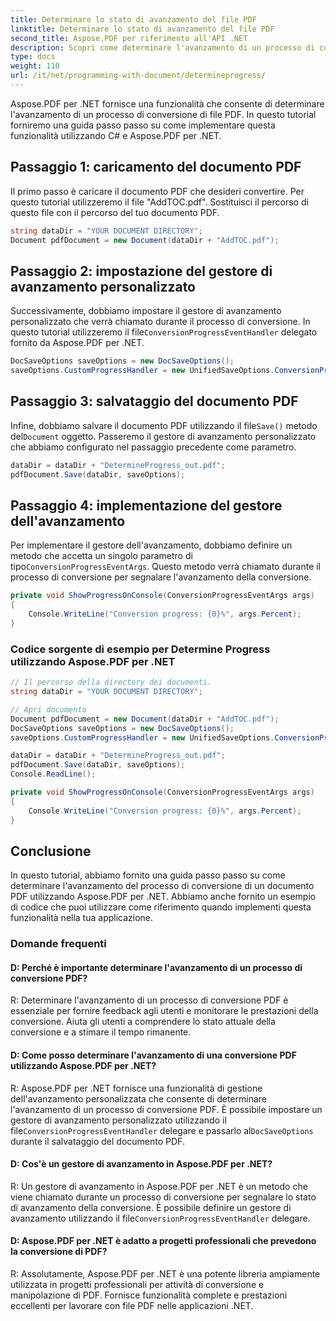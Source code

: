 ```yaml
---
title: Determinare lo stato di avanzamento del file PDF
linktitle: Determinare lo stato di avanzamento del file PDF
second_title: Aspose.PDF per riferimento all'API .NET
description: Scopri come determinare l'avanzamento di un processo di conversione di file PDF utilizzando Aspose.PDF per .NET con questa guida passo passo e un esempio di codice.
type: docs
weight: 110
url: /it/net/programming-with-document/determineprogress/
---
```

Aspose.PDF per .NET fornisce una funzionalità che consente di determinare l'avanzamento di un processo di conversione di file PDF. In questo tutorial forniremo una guida passo passo su come implementare questa funzionalità utilizzando C# e Aspose.PDF per .NET.

## Passaggio 1: caricamento del documento PDF

Il primo passo è caricare il documento PDF che desideri convertire. Per questo tutorial utilizzeremo il file "AddTOC.pdf". Sostituisci il percorso di questo file con il percorso del tuo documento PDF.

```csharp
string dataDir = "YOUR DOCUMENT DIRECTORY";
Document pdfDocument = new Document(dataDir + "AddTOC.pdf");
```

## Passaggio 2: impostazione del gestore di avanzamento personalizzato

Successivamente, dobbiamo impostare il gestore di avanzamento personalizzato che verrà chiamato durante il processo di conversione. In questo tutorial utilizzeremo il file`ConversionProgressEventHandler` delegato fornito da Aspose.PDF per .NET.

```csharp
DocSaveOptions saveOptions = new DocSaveOptions();
saveOptions.CustomProgressHandler = new UnifiedSaveOptions.ConversionProgressEventHandler(ShowProgressOnConsole);
```

## Passaggio 3: salvataggio del documento PDF

 Infine, dobbiamo salvare il documento PDF utilizzando il file`Save()` metodo del`Document` oggetto. Passeremo il gestore di avanzamento personalizzato che abbiamo configurato nel passaggio precedente come parametro.

```csharp
dataDir = dataDir + "DetermineProgress_out.pdf";
pdfDocument.Save(dataDir, saveOptions);
```

## Passaggio 4: implementazione del gestore dell'avanzamento

 Per implementare il gestore dell'avanzamento, dobbiamo definire un metodo che accetta un singolo parametro di tipo`ConversionProgressEventArgs`. Questo metodo verrà chiamato durante il processo di conversione per segnalare l'avanzamento della conversione.

```csharp
private void ShowProgressOnConsole(ConversionProgressEventArgs args)
{
    Console.WriteLine("Conversion progress: {0}%", args.Percent);
}
```

### Codice sorgente di esempio per Determine Progress utilizzando Aspose.PDF per .NET

```csharp
// Il percorso della directory dei documenti.
string dataDir = "YOUR DOCUMENT DIRECTORY";

// Apri documento
Document pdfDocument = new Document(dataDir + "AddTOC.pdf");
DocSaveOptions saveOptions = new DocSaveOptions();
saveOptions.CustomProgressHandler = new UnifiedSaveOptions.ConversionProgressEventHandler(ShowProgressOnConsole);

dataDir = dataDir + "DetermineProgress_out.pdf";
pdfDocument.Save(dataDir, saveOptions);
Console.ReadLine();

private void ShowProgressOnConsole(ConversionProgressEventArgs args)
{
    Console.WriteLine("Conversion progress: {0}%", args.Percent);
}
```

## Conclusione

In questo tutorial, abbiamo fornito una guida passo passo su come determinare l'avanzamento del processo di conversione di un documento PDF utilizzando Aspose.PDF per .NET. Abbiamo anche fornito un esempio di codice che puoi utilizzare come riferimento quando implementi questa funzionalità nella tua applicazione.

### Domande frequenti

#### D: Perché è importante determinare l'avanzamento di un processo di conversione PDF?

R: Determinare l'avanzamento di un processo di conversione PDF è essenziale per fornire feedback agli utenti e monitorare le prestazioni della conversione. Aiuta gli utenti a comprendere lo stato attuale della conversione e a stimare il tempo rimanente.

#### D: Come posso determinare l'avanzamento di una conversione PDF utilizzando Aspose.PDF per .NET?

 R: Aspose.PDF per .NET fornisce una funzionalità di gestione dell'avanzamento personalizzata che consente di determinare l'avanzamento di un processo di conversione PDF. È possibile impostare un gestore di avanzamento personalizzato utilizzando il file`ConversionProgressEventHandler` delegare e passarlo al`DocSaveOptions` durante il salvataggio del documento PDF.

#### D: Cos'è un gestore di avanzamento in Aspose.PDF per .NET?

 R: Un gestore di avanzamento in Aspose.PDF per .NET è un metodo che viene chiamato durante un processo di conversione per segnalare lo stato di avanzamento della conversione. È possibile definire un gestore di avanzamento utilizzando il file`ConversionProgressEventHandler` delegare.

#### D: Aspose.PDF per .NET è adatto a progetti professionali che prevedono la conversione di PDF?

R: Assolutamente, Aspose.PDF per .NET è una potente libreria ampiamente utilizzata in progetti professionali per attività di conversione e manipolazione di PDF. Fornisce funzionalità complete e prestazioni eccellenti per lavorare con file PDF nelle applicazioni .NET.